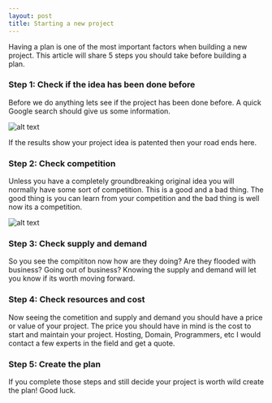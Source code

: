 ```yaml
---
layout: post
title: Starting a new project
---
```


Having a plan is one of the most important factors when building a new project. This article will share 5 steps you should take before building a plan. 

### **Step 1: Check if the idea has been done before**
Before we do anything lets see if the project has been done before. A quick Google search should give us some information. 

![alt text](http://webstarts.com/blog/wp-content/uploads/2012/12/Google-Idea.png "Google search")

If the results show your project idea is patented then your road ends here.

### **Step 2: Check competition**
Unless you have a completely groundbreaking original idea you will normally have some sort of competition. This is a good and a bad thing. The good thing is you can learn from your competition and the bad thing is well now its a competition. 

![alt text](https://www.hallaminternet.com/assets/what_are_my_competitors_doing_in_Google.png "Google competition")

### **Step 3: Check supply and demand**
So you see the compititon now how are they doing? Are they flooded with business? Going out of business? Knowing the supply and demand will let you know if its worth moving forward. 

### **Step 4: Check resources and cost**
Now seeing the cometition and supply and demand you should have a price or value of your project. The price you should have in mind is the cost to start and maintain your project. Hosting, Domain, Programmers, etc I would contact a few experts in the field and get a quote. 

### **Step 5: Create the plan**
If you complete those steps and still decide your project is worth wild create the plan! Good luck.

<script async src="//pagead2.googlesyndication.com/pagead/js/adsbygoogle.js"></script>
<!-- large banner -->
<ins class="adsbygoogle"
     style="display:inline-block;width:728px;height:90px"
     data-ad-client="ca-pub-4563045439507481"
     data-ad-slot="6080682456"></ins>
<script>
(adsbygoogle = window.adsbygoogle || []).push({});
</script>